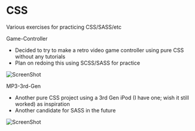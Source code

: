 # CSS
Various exercises for practicing CSS/SASS/etc

Game-Controller
- Decided to try to make a retro video game controller using pure CSS without any tutorials
- Plan on redoing this using SCSS/SASS for practice

![ScreenShot](screenshots/latest.png)

MP3-3rd-Gen
- Another pure CSS project using a 3rd Gen iPod (I have one; wish it still worked) as inspiration
- Another candidate for SASS in the future

![ScreenShot](screenshots/latest.jpg)
